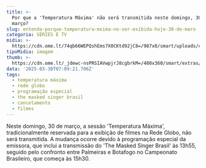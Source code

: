 ```yaml
---
title: >-
  Por que a 'Temperatura Máxima' não será transmitida neste domingo, 30 de
  março?
slug: entenda-porque-temperatura-mxima-no-ser-exibida-hoje-30-de-maro
categoria: SÉRIES E TV
midia: >-
  https://cdn.ome.lt/74qb66WEPQshEms7X0CKtd92jC8=/987x0/smart/uploads/conteudo/fotos/temperaturamaxima_GuGVr48.jpg
tipoMidia: imagem
thumb: >-
  https://cdn.ome.lt/_jdewc-nsPRSIAVwpjrJ8cgbrkM=/480x360/smart/extras/conteudos/temperaturamaxima2_oy3sCzH.jpg
data: '2025-03-30T07:09:21.706Z'
tags:
  - temperatura máxima
  - rede globo
  - programação especial
  - the masked singer brasil
  - cancelamento
  - filmes
---
```


Neste domingo, 30 de março, a sessão 'Temperatura Máxima', tradicionalmente reservada para a exibição de filmes na Rede Globo, não será transmitida. A mudança ocorre devido à programação especial da emissora, que inclui a transmissão do 'The Masked Singer Brasil' às 13h55, seguido pelo confronto entre Palmeiras e Botafogo no Campeonato Brasileiro, que começa às 15h30.
